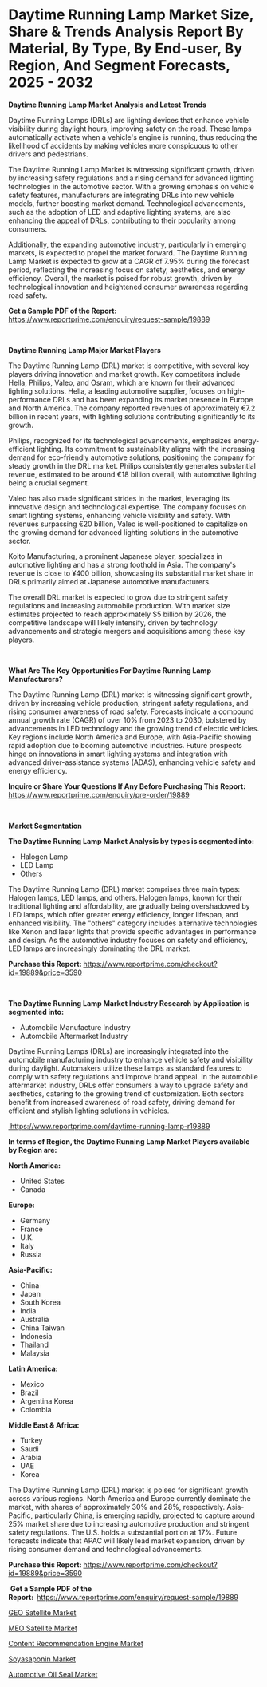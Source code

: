 <p><h1>Daytime Running Lamp Market Size, Share & Trends Analysis Report By Material, By Type, By End-user, By Region, And Segment Forecasts, 2025 - 2032</h1></p><p><strong>Daytime Running Lamp Market Analysis and Latest Trends</strong></p>
<p><p>Daytime Running Lamps (DRLs) are lighting devices that enhance vehicle visibility during daylight hours, improving safety on the road. These lamps automatically activate when a vehicle's engine is running, thus reducing the likelihood of accidents by making vehicles more conspicuous to other drivers and pedestrians.</p><p>The Daytime Running Lamp Market is witnessing significant growth, driven by increasing safety regulations and a rising demand for advanced lighting technologies in the automotive sector. With a growing emphasis on vehicle safety features, manufacturers are integrating DRLs into new vehicle models, further boosting market demand. Technological advancements, such as the adoption of LED and adaptive lighting systems, are also enhancing the appeal of DRLs, contributing to their popularity among consumers.</p><p>Additionally, the expanding automotive industry, particularly in emerging markets, is expected to propel the market forward. The Daytime Running Lamp Market is expected to grow at a CAGR of 7.95% during the forecast period, reflecting the increasing focus on safety, aesthetics, and energy efficiency. Overall, the market is poised for robust growth, driven by technological innovation and heightened consumer awareness regarding road safety.</p></p>
<p><strong>Get a Sample PDF of the Report:&nbsp;</strong> <a href="https://www.reportprime.com/enquiry/request-sample/19889?utm_campaign=2563&utm_medium=2&utm_source=Github&utm_content=ia&utm_term=17032025&utm_id=daytime-running-lamp">https://www.reportprime.com/enquiry/request-sample/19889</a></p>
<p>&nbsp;</p>
<p><strong>Daytime Running Lamp Major Market Players</strong></p>
<p><p>The Daytime Running Lamp (DRL) market is competitive, with several key players driving innovation and market growth. Key competitors include Hella, Philips, Valeo, and Osram, which are known for their advanced lighting solutions. Hella, a leading automotive supplier, focuses on high-performance DRLs and has been expanding its market presence in Europe and North America. The company reported revenues of approximately €7.2 billion in recent years, with lighting solutions contributing significantly to its growth.</p><p>Philips, recognized for its technological advancements, emphasizes energy-efficient lighting. Its commitment to sustainability aligns with the increasing demand for eco-friendly automotive solutions, positioning the company for steady growth in the DRL market. Philips consistently generates substantial revenue, estimated to be around €18 billion overall, with automotive lighting being a crucial segment.</p><p>Valeo has also made significant strides in the market, leveraging its innovative design and technological expertise. The company focuses on smart lighting systems, enhancing vehicle visibility and safety. With revenues surpassing €20 billion, Valeo is well-positioned to capitalize on the growing demand for advanced lighting solutions in the automotive sector.</p><p>Koito Manufacturing, a prominent Japanese player, specializes in automotive lighting and has a strong foothold in Asia. The company's revenue is close to ¥400 billion, showcasing its substantial market share in DRLs primarily aimed at Japanese automotive manufacturers.</p><p>The overall DRL market is expected to grow due to stringent safety regulations and increasing automobile production. With market size estimates projected to reach approximately $5 billion by 2026, the competitive landscape will likely intensify, driven by technology advancements and strategic mergers and acquisitions among these key players.</p></p>
<p>&nbsp;</p>
<p><strong>What Are The Key Opportunities For Daytime Running Lamp Manufacturers?</strong></p>
<p><p>The Daytime Running Lamp (DRL) market is witnessing significant growth, driven by increasing vehicle production, stringent safety regulations, and rising consumer awareness of road safety. Forecasts indicate a compound annual growth rate (CAGR) of over 10% from 2023 to 2030, bolstered by advancements in LED technology and the growing trend of electric vehicles. Key regions include North America and Europe, with Asia-Pacific showing rapid adoption due to booming automotive industries. Future prospects hinge on innovations in smart lighting systems and integration with advanced driver-assistance systems (ADAS), enhancing vehicle safety and energy efficiency.</p></p>
<p><strong>Inquire or Share Your Questions If Any Before Purchasing This Report:</strong> <a href="https://www.reportprime.com/enquiry/pre-order/19889?utm_campaign=2563&utm_medium=2&utm_source=Github&utm_content=ia&utm_term=17032025&utm_id=daytime-running-lamp">https://www.reportprime.com/enquiry/pre-order/19889</a></p>
<p>&nbsp;</p>
<p><strong>Market Segmentation</strong></p>
<p><strong>The Daytime Running Lamp Market Analysis by types is segmented into:</strong></p>
<p><ul><li>Halogen Lamp</li><li>LED Lamp</li><li>Others</li></ul></p>
<p><p>The Daytime Running Lamp (DRL) market comprises three main types: Halogen lamps, LED lamps, and others. Halogen lamps, known for their traditional lighting and affordability, are gradually being overshadowed by LED lamps, which offer greater energy efficiency, longer lifespan, and enhanced visibility. The "others" category includes alternative technologies like Xenon and laser lights that provide specific advantages in performance and design. As the automotive industry focuses on safety and efficiency, LED lamps are increasingly dominating the DRL market.</p></p>
<p><strong>Purchase this Report:&nbsp;</strong><a href="https://www.reportprime.com/checkout?id=19889&price=3590&utm_campaign=2563&utm_medium=2&utm_source=Github&utm_content=ia&utm_term=17032025&utm_id=daytime-running-lamp">https://www.reportprime.com/checkout?id=19889&price=3590</a></p>
<p>&nbsp;</p>
<p><strong>The Daytime Running Lamp Market Industry Research by Application is segmented into:</strong></p>
<p><ul><li>Automobile Manufacture Industry</li><li>Automobile Aftermarket Industry</li></ul></p>
<p><p>Daytime Running Lamps (DRLs) are increasingly integrated into the automobile manufacturing industry to enhance vehicle safety and visibility during daylight. Automakers utilize these lamps as standard features to comply with safety regulations and improve brand appeal. In the automobile aftermarket industry, DRLs offer consumers a way to upgrade safety and aesthetics, catering to the growing trend of customization. Both sectors benefit from increased awareness of road safety, driving demand for efficient and stylish lighting solutions in vehicles.</p></p>
<p><a href="https://www.reportprime.com/daytime-running-lamp-r19889?utm_campaign=2563&utm_medium=2&utm_source=Github&utm_content=ia&utm_term=17032025&utm_id=daytime-running-lamp">&nbsp;https://www.reportprime.com/daytime-running-lamp-r19889</a></p>
<p><strong>In terms of Region, the Daytime Running Lamp Market Players available by Region are:</strong></p>
<p>
    <p> <strong> North America: </strong>
        <ul>
            <li>United States</li>
            <li>Canada</li>
        </ul>
        </p> 
    <p> <strong> Europe: </strong>
        <ul>
            <li>Germany</li>
            <li>France</li>
            <li>U.K.</li>
            <li>Italy</li>
            <li>Russia</li>
        </ul>
        </p> 
    <p> <strong> Asia-Pacific: </strong>
        <ul>
            <li>China</li>
            <li>Japan</li>
            <li>South Korea</li>
            <li>India</li>
            <li>Australia</li>
            <li>China Taiwan</li>
            <li>Indonesia</li>
            <li>Thailand</li>
            <li>Malaysia</li>
        </ul>
        </p> 
    <p> <strong> Latin America: </strong>
        <ul>
            <li>Mexico</li>
            <li>Brazil</li>
            <li>Argentina Korea</li>
            <li>Colombia</li>
        </ul>
        </p> 
    <p> <strong> Middle East & Africa: </strong>
        <ul>
            <li>Turkey</li>
            <li>Saudi</li>
            <li>Arabia</li>
            <li>UAE</li>
            <li>Korea</li>
        </ul>
    </p>
    </p>
<p><p>The Daytime Running Lamp (DRL) market is poised for significant growth across various regions. North America and Europe currently dominate the market, with shares of approximately 30% and 28%, respectively. Asia-Pacific, particularly China, is emerging rapidly, projected to capture around 25% market share due to increasing automotive production and stringent safety regulations. The U.S. holds a substantial portion at 17%. Future forecasts indicate that APAC will likely lead market expansion, driven by rising consumer demand and technological advancements.</p></p>
<p><strong>Purchase this Report: </strong><a href="https://www.reportprime.com/checkout?id=19889&price=3590&utm_campaign=2563&utm_medium=2&utm_source=Github&utm_content=ia&utm_term=17032025&utm_id=daytime-running-lamp">https://www.reportprime.com/checkout?id=19889&price=3590</a></p>
<p>&nbsp;<strong>Get a Sample PDF of the Report:&nbsp;&nbsp;</strong><a href="https://www.reportprime.com/enquiry/request-sample/19889?utm_campaign=2563&utm_medium=2&utm_source=Github&utm_content=ia&utm_term=17032025&utm_id=daytime-running-lamp">https://www.reportprime.com/enquiry/request-sample/19889</a></p>
<p><strong></strong></p>
<p><p><a href="https://www.linkedin.com/pulse/geo-satellite-market-analysis-report-2025-2032-growth-movuc?utm_campaign=2563&utm_medium=2&utm_source=Github&utm_content=ia&utm_term=17032025&utm_id=daytime-running-lamp">GEO Satellite Market</a></p><p><a href="https://www.linkedin.com/pulse/meo-satellite-market-outlook-complete-industry-analysis-d0nic?utm_campaign=2563&utm_medium=2&utm_source=Github&utm_content=ia&utm_term=17032025&utm_id=daytime-running-lamp">MEO Satellite Market</a></p><p><a href="https://www.linkedin.com/pulse/rising-content-recommendation-engine-market-key-drivers-t7rjf?utm_campaign=2563&utm_medium=2&utm_source=Github&utm_content=ia&utm_term=17032025&utm_id=daytime-running-lamp">Content Recommendation Engine Market</a></p><p><a href="https://www.linkedin.com/pulse/forecasts-soyasaponin-market-anticipated-127-cagr-from-2025-wymge?utm_campaign=2563&utm_medium=2&utm_source=Github&utm_content=ia&utm_term=17032025&utm_id=daytime-running-lamp">Soyasaponin Market</a></p><p><a href="https://github.com/edacruz6/Market-Research-Report-List-1/blob/main/automotive-oil-seal-market.md?utm_campaign=2563&utm_medium=2&utm_source=Github&utm_content=ia&utm_term=17032025&utm_id=daytime-running-lamp">Automotive Oil Seal Market</a></p></p>